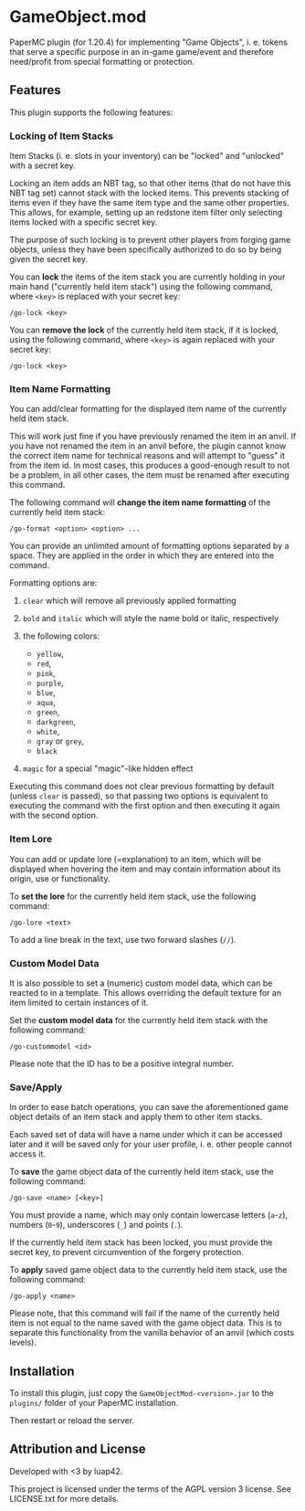 # GameObject.mod

PaperMC plugin (for 1.20.4) for implementing "Game Objects", i. e. tokens that serve a specific purpose in an in-game game/event and therefore need/profit  from special formatting or protection.

## Features

This plugin supports the following features:

### Locking of Item Stacks

Item Stacks (i. e. slots in your inventory) can be "locked" and "unlocked" with a secret key.

Locking an item adds an NBT tag, so that other items (that do not have this NBT tag set) cannot stack with the locked items. This prevents stacking of items even if they have the same item type and the same other properties. This allows, for example, setting up an redstone item filter only selecting items locked with a specific secret key. 

The purpose of such locking is to prevent other players from forging game objects, unless they have been specifically authorized to do so by being given the secret key.

You can **lock** the items of the item stack you are currently holding in your main hand ("currently held item stack") using the following command, where `<key>` is replaced with your secret key:

```
/go-lock <key>
```

You can **remove the lock** of the currently held item stack, if it is locked, using the following command, where `<key>` is again replaced with your secret key:

```
/go-lock <key>
```

### Item Name Formatting

You can add/clear formatting for the displayed item name of the currently held item stack.

This will work just fine if you have previously renamed the item in an anvil. If you have not renamed the item in an anvil before, the plugin cannot know the correct item name for technical reasons and will attempt to "guess" it from the item id. In most cases, this produces a good-enough result to not be a problem, in all other cases, the item must be renamed after executing this command.

The following command will **change the item name formatting** of the currently held item stack:

```
/go-format <option> <option> ...
```

You can provide an unlimited amount of formatting options separated by a space. They are applied in the order in which they are entered into the command.

Formatting options are:

1. `clear` which will remove all previously applied formatting

2. `bold` and `italic` which will style the name bold or italic, respectively

3. the following colors:

    - `yellow`,
    - `red`,
    - `pink`,
    - `purple`,
    - `blue`,
    - `aqua`,
    - `green`,
    - `darkgreen`,
    - `white`,
    - `gray` or `grey`,
    - `black`

4. `magic` for a special "magic"-like hidden effect

Executing this command does not clear previous formatting by default (unless `clear` is passed), so that passing two options is equivalent to executing the command with the first option and then executing it again with the second option.

### Item Lore

You can add or update lore (=explanation) to an item, which will be displayed when hovering the item and may contain information about its origin, use or functionality.

To **set the lore** for the currently held item stack, use the following command:

```
/go-lore <text>
```

To add a line break in the text, use two forward slashes (`//`).


### Custom Model Data

It is also possible to set a (numeric) custom model data, which can be reacted to in a template. This allows overriding the default texture for an item limited to certain instances of it.

Set the **custom model data** for the currently held item stack with the following command:

```
/go-custommodel <id>
```

Please note that the ID has to be a positive integral number.

### Save/Apply

In order to ease batch operations, you can save the aforementioned game object details of an item stack and apply them to other item stacks.

Each saved set of data will have a name under which it can be accessed later and it will be saved only for your user profile, i. e. other people cannot access it.

To **save** the game object data of the currently held item stack, use the following command:

```
/go-save <name> [<key>]
```

You must provide a name, which may only contain lowercase letters (`a`-`z`), numbers (`0`-`9`), underscores (`_`) and points (`.`).

If the currently held item stack has been locked, you must provide the secret key, to prevent circumvention of the forgery protection.

To **apply** saved game object data to the currently held item stack, use the following command:

```
/go-apply <name>
```

Please note, that this command will fail if the name of the currently held item is not equal to the name saved with the game object data. This is to separate this functionality from the vanilla behavior of an anvil (which costs levels).


## Installation

To install this plugin, just copy the `GameObjectMod-<version>.jar` to the `plugins/` folder of your PaperMC installation.

Then restart or reload the server.

## Attribution and License

Developed with <3 by luap42.

This project is licensed under the terms of the AGPL version 3 license. See LICENSE.txt for more details.